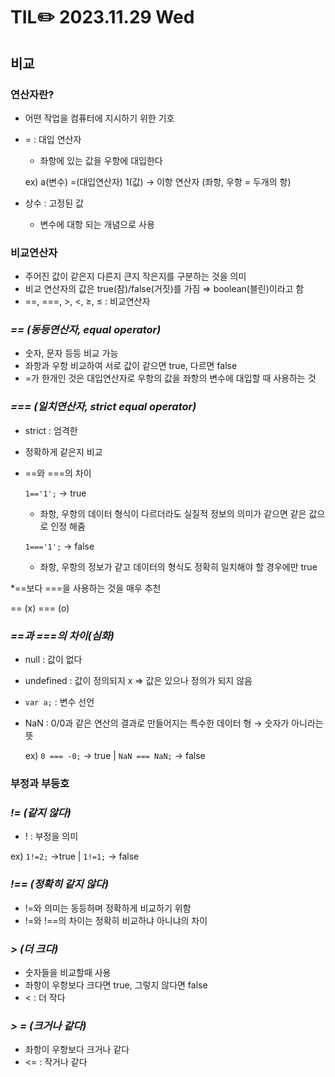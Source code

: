 # TIL✏️ 2023.11.29 Wed
## 비교

### 연산자란?

- 어떤 작업을 컴퓨터에 지시하기 위한 기호
- = : 대입 연산자
    - 좌항에 있는 값을 우항에 대입한다
    
    ex) a(변수) =(대입연산자) 1(값) → 이항 연산자 (좌항, 우항 = 두개의 항)
    
- 상수 : 고정된 값
    - 변수에 대항 되는 개념으로 사용

### 비교연산자

- 주어진 값이 같은지 다른지 큰지 작은지를 구분하는 것을 의미
- 비교 연산자의 값은 true(참)/false(거짓)를 가짐 ⇒ boolean(블린)이라고 함
- ==, ===, >, <, ≥, ≤ : 비교연산자

### ***== (동등연산자, equal operator)***

- 숫자, 문자 등등 비교 가능
- 좌항과 우항 비교하여 서로 값이 같으면 true, 다르면 false
- =가 한개인 것은 대입연산자로 우항의 값을 좌항의 변수에 대입할 때 사용하는 것

### ***=== (일치연산자, strict equal operator)***

- strict : 엄격한
- 정확하게 같은지 비교

- ==와 ===의 차이
    
    `1=='1';`  → true
    
    - 좌항, 우항의 데이터 형식이 다르더라도 실질적 정보의 의미가 같으면 같은 값으로 인정 해줌
    
    `1==='1';`  → false
    
    - 좌항, 우항의 정보가 같고 데이터의 형식도 정확히 일치해야 할 경우에만 true
    

*==보다 ===을 사용하는 것을 매우 추천

== (x) === (o)

### ***==과 ===의 차이(심화)***

- null : 값이 없다
- undefined : 값이 정의되지 x ⇒ 값은 있으나 정의가 되지 않음
- `var a;` : 변수 선언
- NaN : 0/0과 같은 연산의 결과로 만들어지는 특수한 데이터 형 → 숫자가 아니라는 뜻
    
    ex) `0 === -0;`  → true      |      `NaN === NaN;`  → false
    

### 부정과 부등호

### ***!= (같지 않다)***

- ! : 부정을 의미

ex) `1!=2;` →true           |             `1!=1;` → false

### ***!== (정확히 같지 않다)***

- !=와 의미는 동등하며 정확하게 비교하기 위함
- !=와 !==의 차이는 정확히 비교하냐 아니냐의 차이

### ***> (더 크다)***

- 숫자들을 비교할때 사용
- 좌항이 우항보다 크다면 true, 그렇지 않다면 false
- < : 더 작다

### ***> = (크거나 같다)***

- 좌항이 우항보다 크거나 같다
- <= : 작거나 같다
